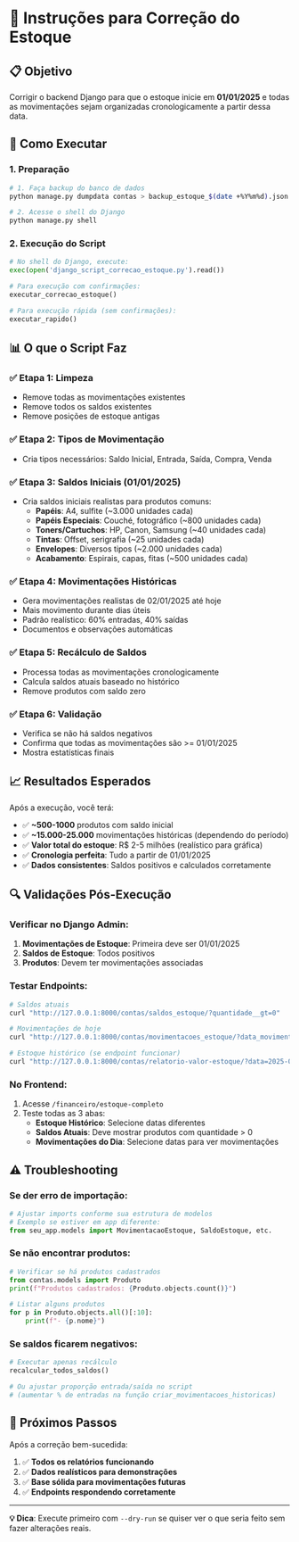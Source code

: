 # 🔧 Instruções para Correção do Estoque

## 📋 Objetivo
Corrigir o backend Django para que o estoque inicie em **01/01/2025** e todas as movimentações sejam organizadas cronologicamente a partir dessa data.

## 🚀 Como Executar

### 1. Preparação
```bash
# 1. Faça backup do banco de dados
python manage.py dumpdata contas > backup_estoque_$(date +%Y%m%d).json

# 2. Acesse o shell do Django
python manage.py shell
```

### 2. Execução do Script
```python
# No shell do Django, execute:
exec(open('django_script_correcao_estoque.py').read())

# Para execução com confirmações:
executar_correcao_estoque()

# Para execução rápida (sem confirmações):
executar_rapido()
```

## 📊 O que o Script Faz

### ✅ Etapa 1: Limpeza
- Remove todas as movimentações existentes
- Remove todos os saldos existentes
- Remove posições de estoque antigas

### ✅ Etapa 2: Tipos de Movimentação
- Cria tipos necessários: Saldo Inicial, Entrada, Saída, Compra, Venda

### ✅ Etapa 3: Saldos Iniciais (01/01/2025)
- Cria saldos iniciais realistas para produtos comuns:
  - **Papéis**: A4, sulfite (~3.000 unidades cada)
  - **Papéis Especiais**: Couché, fotográfico (~800 unidades cada)
  - **Toners/Cartuchos**: HP, Canon, Samsung (~40 unidades cada)
  - **Tintas**: Offset, serigrafia (~25 unidades cada)
  - **Envelopes**: Diversos tipos (~2.000 unidades cada)
  - **Acabamento**: Espirais, capas, fitas (~500 unidades cada)

### ✅ Etapa 4: Movimentações Históricas
- Gera movimentações realistas de 02/01/2025 até hoje
- Mais movimento durante dias úteis
- Padrão realístico: 60% entradas, 40% saídas
- Documentos e observações automáticas

### ✅ Etapa 5: Recálculo de Saldos
- Processa todas as movimentações cronologicamente
- Calcula saldos atuais baseado no histórico
- Remove produtos com saldo zero

### ✅ Etapa 6: Validação
- Verifica se não há saldos negativos
- Confirma que todas as movimentações são >= 01/01/2025
- Mostra estatísticas finais

## 📈 Resultados Esperados

Após a execução, você terá:

- ✅ **~500-1000** produtos com saldo inicial
- ✅ **~15.000-25.000** movimentações históricas (dependendo do período)
- ✅ **Valor total do estoque**: R$ 2-5 milhões (realístico para gráfica)
- ✅ **Cronologia perfeita**: Tudo a partir de 01/01/2025
- ✅ **Dados consistentes**: Saldos positivos e calculados corretamente

## 🔍 Validações Pós-Execução

### Verificar no Django Admin:
1. **Movimentações de Estoque**: Primeira deve ser 01/01/2025
2. **Saldos de Estoque**: Todos positivos
3. **Produtos**: Devem ter movimentações associadas

### Testar Endpoints:
```bash
# Saldos atuais
curl "http://127.0.0.1:8000/contas/saldos_estoque/?quantidade__gt=0"

# Movimentações de hoje
curl "http://127.0.0.1:8000/contas/movimentacoes_estoque/?data_movimentacao__date=2025-09-02"

# Estoque histórico (se endpoint funcionar)
curl "http://127.0.0.1:8000/contas/relatorio-valor-estoque/?data=2025-08-31"
```

### No Frontend:
1. Acesse `/financeiro/estoque-completo`
2. Teste todas as 3 abas:
   - **Estoque Histórico**: Selecione datas diferentes
   - **Saldos Atuais**: Deve mostrar produtos com quantidade > 0
   - **Movimentações do Dia**: Selecione datas para ver movimentações

## ⚠️ Troubleshooting

### Se der erro de importação:
```python
# Ajustar imports conforme sua estrutura de modelos
# Exemplo se estiver em app diferente:
from seu_app.models import MovimentacaoEstoque, SaldoEstoque, etc.
```

### Se não encontrar produtos:
```python
# Verificar se há produtos cadastrados
from contas.models import Produto
print(f"Produtos cadastrados: {Produto.objects.count()}")

# Listar alguns produtos
for p in Produto.objects.all()[:10]:
    print(f"- {p.nome}")
```

### Se saldos ficarem negativos:
```python
# Executar apenas recálculo
recalcular_todos_saldos()

# Ou ajustar proporção entrada/saída no script
# (aumentar % de entradas na função criar_movimentacoes_historicas)
```

## 🎯 Próximos Passos

Após a correção bem-sucedida:

1. ✅ **Todos os relatórios funcionando**
2. ✅ **Dados realísticos para demonstrações**
3. ✅ **Base sólida para movimentações futuras**
4. ✅ **Endpoints respondendo corretamente**

---

**💡 Dica**: Execute primeiro com `--dry-run` se quiser ver o que seria feito sem fazer alterações reais.
